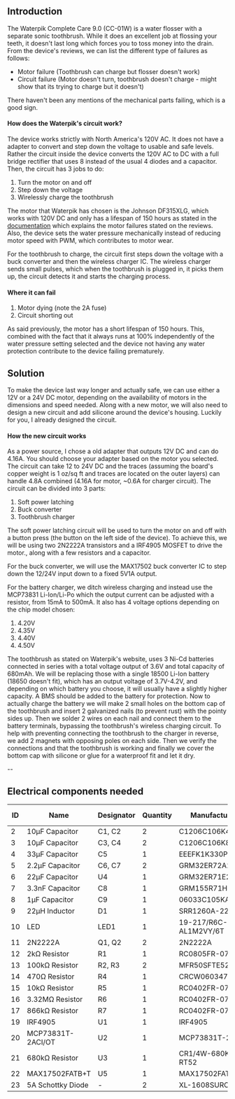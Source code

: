 ## Introduction

The Waterpik Complete Care 9.0 (CC-01W) is a water flosser with a separate sonic toothbrush. While it does an excellent job at flossing your teeth, it doesn't last long which forces you to toss money into the drain. From the device's reviews, we can list the different type of failures as follows:
- Motor failure (Toothbrush can charge but flosser doesn't work)
- Circuit failure (Motor doesn't turn, toothbrush doesn't charge - might show that its trying to charge but it doesn't)

There haven't been any mentions of the mechanical parts failing, which is a good sign.

#### How does the Waterpik's circuit work?
The device works strictly with North America's 120V AC. It does not have a adapter to convert and step down the voltage to usable and safe levels. Rather the circuit inside the device converts the 120V AC to DC with a full bridge rectifier that uses 8 instead of the usual 4 diodes and a capacitor. Then, the circuit has 3 jobs to do:
1. Turn the motor on and off
2. Step down the voltage
3. Wirelessly charge the toothbrush

The motor that Waterpik has chosen is the Johnson DF315XLG, which works with 120V DC and only has a lifespan of 150 hours as stated in the [documentation](https://www.effebibo.it/wp-content/uploads/2019/03/Series_High%20Voltage%20DC%20Motors_Metric.pdf) which explains the motor failures stated on the reviews. Also, the device sets the water pressure mechanically instead of reducing motor speed with PWM, which contributes to motor wear. 

For the toothbrush to charge, the circuit first steps down the voltage with a buck converter and then the wireless charger IC. The wireless charger sends small pulses, which when the toothbrush is plugged in, it picks them up, the circuit detects it and starts the charging process.

#### Where it can fail
1. Motor dying (note the 2A fuse)
3. Circuit shorting out

As said previously, the motor has a short lifespan of 150 hours. This, combined with the fact that it always runs at 100% independently of the water pressure setting selected and the device not having any water protection contribute to the device failing prematurely.

## Solution

To make the device last way longer and actually safe, we can use either a 12V or a 24V DC motor, depending on the availability of motors in the dimensions and speed needed. Along with a new motor, we will also need to design a new circuit and add silicone around the device's housing.
Luckily for you, I already designed the circuit.

#### How the new circuit works
As a power source, I chose a old adapter that outputs 12V DC and can do 4.16A. You should choose your adapter based on the motor you selected. The circuit can take 12 to 24V DC and the traces (assuming the board's copper weight is 1 oz/sq ft and traces are located on the outer layers) can handle 4.8A combined (4.16A for motor, ~0.6A for charger circuit). The circuit can be divided into 3 parts:

1. Soft power latching
2. Buck converter
3. Toothbrush charger

The soft power latching circuit will be used to turn the motor on and off with a button press (the button on the left side of the device). To achieve this, we will be using two 2N2222A transistors and a IRF4905 MOSFET to drive the motor., along with a few resistors and a capacitor.

For the buck converter, we will use the MAX17502 buck converter IC to step down the 12/24V input down to a fixed 5V1A output.

For the battery charger, we ditch wireless charging and instead use the MCP73831 Li-Ion/Li-Po which the output current can be adjusted with a resistor, from 15mA to 500mA. It also has 4 voltage options depending on the chip model chosen:
1. 4.20V
2. 4.35V
3. 4.40V
4. 4.50V

The toothbrush as stated on Waterpik's website, uses 3 Ni-Cd batteries connected in series with a total voltage output of 3.6V and total capacity of 680mAh. We will be replacing those with a single 18500 Li-Ion battery (18650 doesn't fit), which has an output voltage of 3.7V-4.2V, and depending on which battery you choose, it will usually have a slightly higher capacity. A BMS should be added to the battery for protection. Now to actually charge the battery we will make 2 small holes on the bottom cap of the toothbrush and insert 2 galvanized nails (to prevent rust) with the pointy sides up. Then we solder 2 wires on each nail and connect them to the battery terminals, bypassing the toothbrush's wireless charging circuit. To help with preventing connecting the toothbrush to the charger in reverse, we add 2 magnets with opposing poles on each side. Then we verify the connections and that the toothbrush is working and finally we cover the bottom cap with silicone or glue for a waterproof fit and let it dry. 

--

## Electrical components needed

| ID  | Name              | Designator | Quantity | Manufacturer Part     | Supplier | Price (USD) |
| --- | ----------------- | ---------- | -------- | --------------------- | -------- | ----------- |
| 2   | 10µF Capacitor    | C1, C2     | 2        | C1206C106K4RACAUTO    | LCSC     | 0.141       |
| 3   | 10µF Capacitor    | C3, C4     | 2        | C1206C106K8RAC7800    | LCSC     | 0.122       |
| 4   | 33µF Capacitor    | C5         | 1        | EEEFK1K330P           | LCSC     | 0.316       |
| 5   | 2.2µF Capacitor   | C6, C7     | 2        | GRM32ER72A225KA35L    | LCSC     | 0.131       |
| 6   | 22µF Capacitor    | U4         | 1        | GRM32ER71E226ME15L    | LCSC     | -           |
| 7   | 3.3nF Capacitor   | C8         | 1        | GRM155R71H332KA01D    | LCSC     | 0.003       |
| 8   | 1µF Capacitor     | C9         | 1        | 06033C105KAT2A        | LCSC     | 0.052       |
| 9   | 22µH Inductor     | D1         | 1        | SRR1260A-220M         | LCSC     | 0.567       |
| 10  | LED               | LED1       | 1        | 19-217/R6C-AL1M2VY/6T | LCSC     | 0.0154      |
| 11  | 2N2222A           | Q1, Q2     | 2        | 2N2222A               | LCSC     | 0.023       |
| 12  | 2kΩ Resistor      | R1         | 1        | RC0805FR-072KL        | LCSC     | 0.002       |
| 13  | 100kΩ Resistor    | R2, R3     | 2        | MFR50SFTE52-100K      | LCSC     | 0.019       |
| 14  | 470Ω Resistor     | R4         | 1        | CRCW0603470RFKEA      | LCSC     | 0.006       |
| 15  | 10kΩ Resistor     | R5         | 1        | RC0402FR-0710KL       | LCSC     | 0.001       |
| 16  | 3.32MΩ Resistor   | R6         | 1        | RC0402FR-073M32L      | LCSC     | 0.001       |
| 17  | 866kΩ Resistor    | R7         | 1        | RC0402FR-07866KL      | LCSC     | -           |
| 19  | IRF4905           | U1         | 1        | IRF4905               | LCSC     | -           |
| 20  | MCP73831T-2ACI/OT | U2         | 1        | MCP73831T-2ACI/OT     | LCSC     | 0.691       |
| 21  | 680kΩ Resistor    | U3         | 1        | CR1/4W-680K±5%-RT52   | LCSC     | 0.004       |
| 22  | MAX17502FATB+T    | U5         | 1        | MAX17502FATB+T        | LCSC     | 1.111       |
| 23  | 5A Schottky Diode | -          | 2        | XL-1608SURC-04        | LCSC     | 0.151       |



